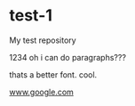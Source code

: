 # test-1
My test repository

1234
    oh i can do paragraphs???

thats a better font. cool. 

www.google.com